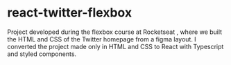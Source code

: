 # react-twitter-flexbox
Project developed during the flexbox course at Rocketseat , where we built the HTML and CSS of the Twitter homepage from a figma layout. I converted the project made only in HTML and CSS to React with Typescript and styled components. 
